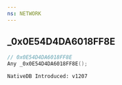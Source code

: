 ```yaml
---
ns: NETWORK
---
```

## _0x0E54D4DA6018FF8E

```c
// 0x0E54D4DA6018FF8E
Any _0x0E54D4DA6018FF8E();
```

```
NativeDB Introduced: v1207
```

